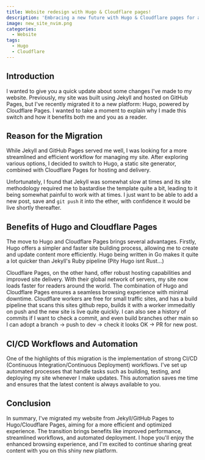 ```yaml
---
title: Website redesign with Hugo & Cloudflare pages!
description: 'Embracing a new future with Hugo & Cloudflare pages for a personal static site'
image: new_site_nvim.png
categories:
  - Website
tags:
  - Hugo
  - Cloudflare
---
```


## Introduction
I wanted to give you a quick update about some changes I've made to my website. Previously, my site was built using Jekyll and hosted on GitHub Pages, but I've recently migrated it to a new platform: Hugo, powered by Cloudflare Pages. I wanted to take a moment to explain why I made this switch and how it benefits both me and you as a reader.

## Reason for the Migration
While Jekyll and GitHub Pages served me well, I was looking for a more streamlined and efficient workflow for managing my site. After exploring various options, I decided to switch to Hugo, a static site generator, combined with Cloudflare Pages for hosting and delivery.

Unfortunately, I found that Jekyll was somewhat slow at times and its site methodology required me to bastardise the template quite a bit, leading to it being somewhat painful to work with at times.
I just want to be able to add a new post, save and `git push` it into the ether, with confidence it would be live shortly thereafter.

## Benefits of Hugo and Cloudflare Pages
The move to Hugo and Cloudflare Pages brings several advantages. Firstly, Hugo offers a simpler and faster site building process, allowing me to create and update content more efficiently.  Hugo being written in Go makes it quite a lot quicker than Jekyll's Ruby pipeline (Pity Hugo isnt Rust...)

Cloudflare Pages, on the other hand, offer robust hosting capabilities and improved site delivery. With their global network of servers, my site now loads faster for readers around the world. The combination of Hugo and Cloudflare Pages ensures a seamless browsing experience with minimal downtime.  Cloudflare workers are free for small traffic sites, and has a build pipeline that scans this sites github repo, builds it with a worker immedaitly on push and the new site is live quite quickly.  I can also see a history of commits if I want to check a commit, and even build branches other main so I can adopt a branch -> push to dev -> check it looks OK -> PR for new post.

## CI/CD Workflows and Automation
One of the highlights of this migration is the implementation of strong CI/CD (Continuous Integration/Continuous Deployment) workflows. I've set up automated processes that handle tasks such as building, testing, and deploying my site whenever I make updates. This automation saves me time and ensures that the latest content is always available to you.

## Conclusion
In summary, I've migrated my website from Jekyll/GitHub Pages to Hugo/Cloudflare Pages, aiming for a more efficient and optimized experience. The transition brings benefits like improved performance, streamlined workflows, and automated deployment. I hope you'll enjoy the enhanced browsing experience, and I'm excited to continue sharing great content with you on this shiny new platform.

